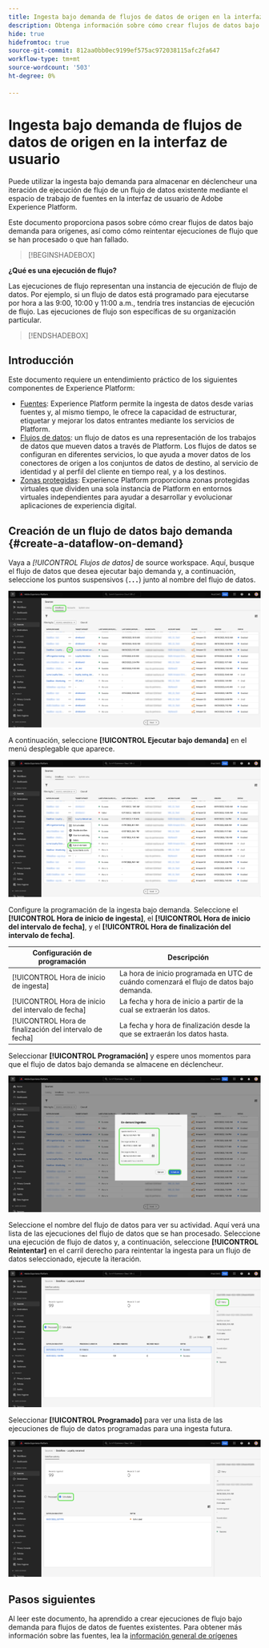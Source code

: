 ```yaml
---
title: Ingesta bajo demanda de flujos de datos de origen en la interfaz de usuario
description: Obtenga información sobre cómo crear flujos de datos bajo demanda para las conexiones de origen mediante la interfaz de usuario del Experience Platform.
hide: true
hidefromtoc: true
source-git-commit: 812aa0bb0ec9199ef575ac972038115afc2fa647
workflow-type: tm+mt
source-wordcount: '503'
ht-degree: 0%

---
```


# Ingesta bajo demanda de flujos de datos de origen en la interfaz de usuario

Puede utilizar la ingesta bajo demanda para almacenar en déclencheur una iteración de ejecución de flujo de un flujo de datos existente mediante el espacio de trabajo de fuentes en la interfaz de usuario de Adobe Experience Platform.

Este documento proporciona pasos sobre cómo crear flujos de datos bajo demanda para orígenes, así como cómo reintentar ejecuciones de flujo que se han procesado o que han fallado.

>[!BEGINSHADEBOX]

**¿Qué es una ejecución de flujo?**

Las ejecuciones de flujo representan una instancia de ejecución de flujo de datos. Por ejemplo, si un flujo de datos está programado para ejecutarse por hora a las 9:00, 10:00 y 11:00 a.m., tendría tres instancias de ejecución de flujo. Las ejecuciones de flujo son específicas de su organización particular.

>[!ENDSHADEBOX]

## Introducción

Este documento requiere un entendimiento práctico de los siguientes componentes de Experience Platform:

* [Fuentes](../../home.md): Experience Platform permite la ingesta de datos desde varias fuentes y, al mismo tiempo, le ofrece la capacidad de estructurar, etiquetar y mejorar los datos entrantes mediante los servicios de Platform.
* [Flujos de datos](../../../dataflows/home.md): un flujo de datos es una representación de los trabajos de datos que mueven datos a través de Platform. Los flujos de datos se configuran en diferentes servicios, lo que ayuda a mover datos de los conectores de origen a los conjuntos de datos de destino, al servicio de identidad y al perfil del cliente en tiempo real, y a los destinos.
* [Zonas protegidas](../../../sandboxes/home.md): Experience Platform proporciona zonas protegidas virtuales que dividen una sola instancia de Platform en entornos virtuales independientes para ayudar a desarrollar y evolucionar aplicaciones de experiencia digital.

## Creación de un flujo de datos bajo demanda {#create-a-dataflow-on-demand}

Vaya a *[!UICONTROL Flujos de datos]* de source workspace. Aquí, busque el flujo de datos que desea ejecutar bajo demanda y, a continuación, seleccione los puntos suspensivos (**`...`**) junto al nombre del flujo de datos.

![Una lista de flujos de datos en el espacio de trabajo de orígenes.](../../images/tutorials/on-demand/select-dataflow.png)

A continuación, seleccione **[!UICONTROL Ejecutar bajo demanda]** en el menú desplegable que aparece.

![Un menú desplegable con la opción Ejecutar bajo demanda seleccionada.](../../images/tutorials/on-demand/run-on-demand.png)

Configure la programación de la ingesta bajo demanda. Seleccione el **[!UICONTROL Hora de inicio de ingesta]**, el **[!UICONTROL Hora de inicio del intervalo de fecha]**, y el **[!UICONTROL Hora de finalización del intervalo de fecha]**.

| Configuración de programación | Descripción |
| --- | --- |
| [!UICONTROL Hora de inicio de ingesta] | La hora de inicio programada en UTC de cuándo comenzará el flujo de datos bajo demanda. |
| [!UICONTROL Hora de inicio del intervalo de fecha] | La fecha y hora de inicio a partir de la cual se extraerán los datos. |
| [!UICONTROL Hora de finalización del intervalo de fecha] | La fecha y hora de finalización desde la que se extraerán los datos hasta. |

Seleccionar **[!UICONTROL Programación]** y espere unos momentos para que el flujo de datos bajo demanda se almacene en déclencheur.

![La ventana de configuración de programación para la ingesta bajo demanda.](../../images/tutorials/on-demand/configure-schedule.png)

Seleccione el nombre del flujo de datos para ver su actividad. Aquí verá una lista de las ejecuciones del flujo de datos que se han procesado. Seleccione una ejecución de flujo de datos y, a continuación, seleccione **[!UICONTROL Reintentar]** en el carril derecho para reintentar la ingesta para un flujo de datos seleccionado, ejecute la iteración.

![Se ejecuta una lista de flujos procesados para un flujo de datos seleccionado.](../../images/tutorials/on-demand/processed.png)

Seleccionar **[!UICONTROL Programado]** para ver una lista de las ejecuciones de flujo de datos programadas para una ingesta futura.

![Se ejecuta una lista de flujos programados para un flujo de datos seleccionado.](../../images/tutorials/on-demand/scheduled.png)

## Pasos siguientes

Al leer este documento, ha aprendido a crear ejecuciones de flujo bajo demanda para flujos de datos de fuentes existentes. Para obtener más información sobre las fuentes, lea la [información general de orígenes](../../home.md)